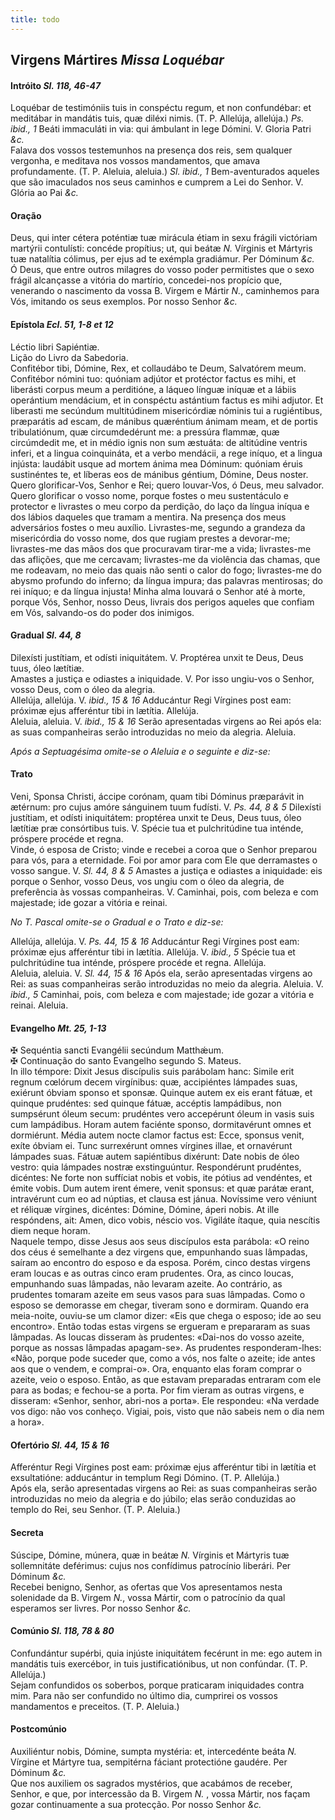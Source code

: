 ```yaml
---
title: todo
---
```

<h2 class="text-center">Virgens Mártires <em>Missa Loquébar</em></h2>

<h4 class="text-center">Intróito <em>Sl. 118, 46-47</em></h4>
<div class="container-fluid">
<div class="row">
<div class="dropcap text-justify">
Loquébar de testimóniis tuis in conspéctu regum, et non confundébar: et meditábar in mandátis tuis, quæ diléxi nimis. (T. P. Allelúja, allelúja.) <em>Ps. ibid., 1</em> Beáti immaculáti in via: qui ámbulant in lege Dómini.
V. Gloria Patri <em>&c.</em>
</div>
<div class="dropcap text-justify">
Falava dos vossos testemunhos na presença dos reis, sem qualquer vergonha, e meditava nos vossos mandamentos, que amava profundamente. (T. P. Aleluia, aleluia.) <em>Sl. ibid., 1</em> Bem-aventurados aqueles que são imaculados nos seus caminhos e cumprem a Lei do Senhor.
V. Glória ao Pai <em>&c.</em>
</div>
</div>
</div>

<h4 class="text-center">Oração</h4>
<div class="container-fluid">
<div class="row">
<div class="dropcap text-justify">
Deus, qui inter cétera poténtiæ tuæ mirácula étiam in sexu frágili victóriam martýrii contulísti: concéde propítius; ut, qui beátæ <em>N. </em>Vírginis et Mártyris tuæ natalítia cólimus, per ejus ad te exémpla gradiámur. Per Dóminum <em>&c.</em>
</div>
<div class="dropcap text-justify">
Ó Deus, que entre outros milagres do vosso poder permitistes que o sexo frágil alcançasse a vitória do martírio, concedei-nos propício que, venerando o nascimento da vossa B. Virgem e Mártir <em>N.</em>, caminhemos para Vós, imitando os seus exemplos. Por nosso Senhor <em>&c.</em>
</div>
</div>
</div>

<h4 class="text-center">Epístola <em>Ecl. 51, 1-8 et 12</em></h4>
<div class="container-fluid">
<div class="row">
<div class="text-justify">
Léctio libri Sapiéntiæ.
</div>
<div class="text-justify">
Lição do Livro da Sabedoria.
</div>
<div class="dropcap text-justify">
Confitébor tibi, Dómine, Rex, et collaudábo te Deum, Salvatórem meum. Confitébor nómini tuo: quóniam adjútor et protéctor factus es mihi, et liberásti corpus meum a perditióne, a láqueo línguæ iníquæ et a lábiis operántium mendácium, et in conspéctu astántium factus es mihi adjutor. Et liberasti me secúndum multitúdinem misericórdiæ nóminis tui a rugiéntibus, præparátis ad escam, de mánibus quæréntium ánimam meam, et de portis tribulatiónum, quæ circumdedérunt me: a pressúra flammæ, quæ circúmdedit me, et in médio ignis non sum æstuáta: de altitúdine ventris inferi, et a lingua coinquináta, et a verbo mendácii, a rege iníquo, et a lingua injústa: laudábit usque ad mortem ánima mea Dóminum: quóniam éruis sustinéntes te, et líberas eos de mánibus géntium, Dómine, Deus noster.
</div>
<div class="dropcap text-justify">
Quero glorificar-Vos, Senhor e Rei; quero louvar-Vos, ó Deus, meu salvador. Quero glorificar o vosso nome, porque fostes o meu sustentáculo e protector e livrastes o meu corpo da perdição, do laço da língua iníqua e dos lábios daqueles que tramam a mentira. Na presença dos meus adversários fostes o meu auxílio. Livrastes-me, segundo a grandeza da misericórdia do vosso nome, dos que rugiam prestes a devorar-me; livrastes-me das mãos dos que procuravam tirar-me a vida; livrastes-me das aflições, que me cercavam; livrastes-me da violência das chamas, que me rodeavam, no meio das quais não senti o calor do fogo; livrastes-me do abysmo profundo do inferno; da língua impura; das palavras mentirosas; do rei iníquo; e da língua injusta! Minha alma louvará o Senhor até à morte, porque Vós, Senhor, nosso Deus, livrais dos perigos aqueles que confiam em Vós, salvando-os do poder dos inimigos.
</div>
</div>
</div>

<h4 class="text-center">Gradual <em>Sl. 44, 8</em></h4>
<div class="container-fluid">
<div class="row">
<div class="dropcap text-justify">
Dilexísti justítiam, et odísti iniquitátem. V. Proptérea unxit te Deus, Deus tuus, óleo lætítiæ.
</div>
<div class="dropcap text-justify">
Amastes a justiça e odiastes a iniquidade. V. Por isso ungiu-vos o Senhor, vosso Deus, com o óleo da alegria.
</div>
<div class="text-justify">
Allelúja, allelúja. V. <em>ibid., 15 & 16</em> Adducántur Regi Vírgines post eam: próximæ ejus afferéntur tibi in lætítia. Allelúja.
</div>
<div class="text-justify">
Aleluia, aleluia. V. <em>ibid., 15 & 16</em> Serão apresentadas virgens ao Rei após ela: as suas companheiras serão introduzidas no meio da alegria. Aleluia.
</div>
</div>
</div>

<em>Após a Septuagésima omite-se o Aleluia e o seguinte e diz-se:</em>

<h4 class="text-center">Trato</h4>
<div class="container-fluid">
<div class="row">
<div class="dropcap text-justify">
Veni, Sponsa Christi, áccipe corónam, quam tibi Dóminus præparávit in ætérnum: pro cujus amóre sánguinem tuum fudísti. V. <em>Ps. 44, 8 & 5</em> Dilexísti justítiam, et odísti iniquitátem: proptérea unxit te Deus, Deus tuus, óleo lætítiæ præ consórtibus tuis. V. Spécie tua et pulchritúdine tua inténde, próspere procéde et regna.
</div>
<div class="dropcap text-justify">
Vinde, ó esposa de Cristo; vinde e recebei a coroa que o Senhor preparou para vós, para a eternidade. Foi por amor para com Ele que derramastes o vosso sangue. V. <em>Sl. 44, 8 & 5</em> Amastes a justiça e odiastes a iniquidade: eis porque o Senhor, vosso Deus, vos ungiu com o óleo da alegria, de preferência às vossas companheiras. V. Caminhai, pois, com beleza e com majestade; ide gozar a vitória e reinai.
</div>
</div>
</div>

<em>No T. Pascal omite-se o Gradual e o Trato e diz-se:</em>

<div class="container-fluid">
<div class="row">
<div class="text-justify">
Allelúja, allelúja. V. <em>Ps. 44, 15 & 16</em> Adducántur Regi Vírgines post eam: próximæ ejus afferéntur tibi in lætítia. Allelúja. V. <em>ibid., 5</em> Spécie tua et pulchritúdine tua inténde, próspere procéde et regna. Allelúja.
</div>
<div class="text-justify">
Aleluia, aleluia. V. <em>Sl. 44, 15 & 16</em> Após ela, serão apresentadas virgens ao Rei: as suas companheiras serão introduzidas no meio da alegria. Aleluia. V. <em>ibid., 5</em> Caminhai, pois, com beleza e com majestade; ide gozar a vitória e reinai. Aleluia.
</div>
</div>
</div>

<h4 class="text-center">Evangelho <em>Mt. 25, 1-13</em></h4>
<div class="container-fluid">
<div class="row">
<div class="text-justify">
<span class="text-danger">&#10016;</span> Sequéntia sancti Evangélii secúndum Matthǽum.
</div>
<div class="text-justify">
<span class="text-danger">&#10016;</span> Continuação do santo Evangelho segundo S. Mateus.
</div>
<div class="dropcap text-justify">
In illo témpore: Dixit Jesus discípulis suis parábolam hanc: Simile erit regnum cœlórum decem virgínibus: quæ, accipiéntes lámpades suas, exiérunt óbviam sponso et sponsæ. Quinque autem ex eis erant fátuæ, et quinque prudéntes: sed quinque fátuæ, accéptis lampádibus, non sumpsérunt óleum secum: prudéntes vero accepérunt óleum in vasis suis cum lampádibus. Horam autem faciénte sponso, dormitavérunt omnes et dormiérunt. Média autem nocte clamor factus est: Ecce, sponsus venit, exíte óbviam ei. Tunc surrexérunt omnes vírgines illae, et ornavérunt lámpades suas. Fátuæ autem sapiéntibus dixérunt: Date nobis de óleo vestro: quia lámpades nostræ exstinguúntur. Respondérunt prudéntes, dicéntes: Ne forte non suffíciat nobis et vobis, ite pótius ad vendéntes, et émite vobis. Dum autem irent émere, venit sponsus: et quæ parátæ erant, intravérunt cum eo ad núptias, et clausa est jánua. Novíssime vero véniunt et réliquæ vírgines, dicéntes: Dómine, Dómine, áperi nobis. At ille respóndens, ait: Amen, dico vobis, néscio vos. Vigiláte ítaque, quia nescítis diem neque horam.
</div>
<div class="dropcap text-justify">
Naquele tempo, disse Jesus aos seus discípulos esta parábola: «O reino dos céus é semelhante a dez virgens que, empunhando suas lâmpadas, saíram ao encontro do esposo e da esposa. Porém, cinco destas virgens eram loucas e as outras cinco eram prudentes. Ora, as cinco loucas, empunhando suas lâmpadas, não levaram azeite. Ao contrário, as prudentes tomaram azeite em seus vasos para suas lâmpadas. Como o esposo se demorasse em chegar, tiveram sono e dormiram. Quando era meia-noite, ouviu-se um clamor dizer: «Eis que chega o esposo; ide ao seu encontro». Então todas estas virgens se ergueram e prepararam as suas lâmpadas. As loucas disseram às prudentes: «Dai-nos do vosso azeite, porque as nossas lâmpadas apagam-se». As prudentes responderam-lhes: «Não, porque pode suceder que, como a vós, nos falte o azeite; ide antes aos que o vendem, e comprai-o». Ora, enquanto elas foram comprar o azeite, veio o esposo. Então, as que estavam preparadas entraram com ele para as bodas; e fechou-se a porta. Por fim vieram as outras virgens, e disseram: «Senhor, senhor, abri-nos a porta». Ele respondeu: «Na verdade vos digo: não vos conheço. Vigiai, pois, visto que não sabeis nem o dia nem a hora».
</div>
</div>
</div>

<h4 class="text-center">Ofertório <em>Sl. 44, 15 & 16</em></h4>
<div class="container-fluid">
<div class="row">
<div class="dropcap text-justify">
Afferéntur Regi Vírgines post eam: próximæ ejus afferéntur tibi in lætítia et exsultatióne: adducántur in templum Regi Dómino. (T. P. Allelúja.)
</div>
<div class="dropcap text-justify">
Após ela, serão apresentadas virgens ao Rei: as suas companheiras serão introduzidas no meio da alegria e do júbilo; elas serão conduzidas ao templo do Rei, seu Senhor. (T. P. Aleluia.)
</div>
</div>
</div>

<h4 class="text-center">Secreta</h4>
<div class="container-fluid">
<div class="row">
<div class="dropcap text-justify">
Súscipe, Dómine, múnera, quæ in beátæ <em>N. </em>Vírginis et Mártyris tuæ sollemnitáte deférimus: cujus nos confídimus patrocínio liberári. Per Dóminum <em>&c.</em>
</div>
<div class="dropcap text-justify">
Recebei benigno, Senhor, as ofertas que Vos apresentamos nesta solenidade da B. Virgem <em>N.</em>, vossa Mártir, com o patrocínio da qual esperamos ser livres. Por nosso Senhor <em>&c.</em>
</div>
</div>
</div>

<h4 class="text-center">Comúnio <em>Sl. 118, 78 & 80</em></h4>
<div class="container-fluid">
<div class="row">
<div class="dropcap text-justify">
Confundántur supérbi, quia injúste iniquitátem fecérunt in me: ego autem in mandátis tuis exercébor, in tuis justificatiónibus, ut non confúndar. (T. P. Allelúja.)
</div>
<div class="dropcap text-justify">
Sejam confundidos os soberbos, porque praticaram iniquidades contra mim. Para não ser confundido no último dia, cumprirei os vossos mandamentos e preceitos. (T. P. Aleluia.)
</div>
</div>
</div>

<h4 class="text-center">Postcomúnio</h4>
<div class="container-fluid">
<div class="row">
<div class="dropcap text-justify">
Auxiliéntur nobis, Dómine, sumpta mystéria: et, intercedénte beáta <em>N. </em>Vírgine et Mártyre tua, sempitérna fáciant protectióne gaudére. Per Dóminum <em>&c.</em>
</div>
<div class="dropcap text-justify">
Que nos auxiliem os sagrados mystérios, que acabámos de receber, Senhor, e que, por intercessão da B. Virgem <em>N. </em>, vossa Mártir, nos façam gozar continuamente a sua protecção. Por nosso Senhor <em>&c.</em>
</div>
</div>
</div>